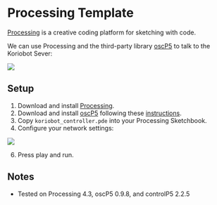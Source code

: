 # Processing Template

[Processing](https://processing.org/) is a creative coding platform for sketching with code. 

We can use Processing and the third-party library [oscP5](https://sojamo.de/libraries/oscP5/) to talk to the Koriobot Sever:

![](https://github.com/madelinegannon/koriobots/blob/main/assets/processing/processing_template.png)

## Setup

1. Download and install [Processing](https://processing.org/download).
2. Download and install [oscP5](https://sojamo.de/libraries/oscP5/) following these [instructions](https://sojamo.de/libraries/oscP5/#installation).
3. Copy `koriobot_controller.pde` into your Processing Sketchbook.
4. Configure your network settings:

![](https://github.com/madelinegannon/koriobots/blob/main/assets/processing/processing_network_settings.png)

6. Press play and run.

## Notes

- Tested on Processing 4.3, oscP5 0.9.8, and controlP5 2.2.5
